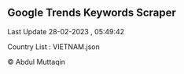 

## Google Trends Keywords Scraper 
 
Last Update 28-02-2023 , 05:49:42

Country List :
VIETNAM.json



© Abdul Muttaqin 
